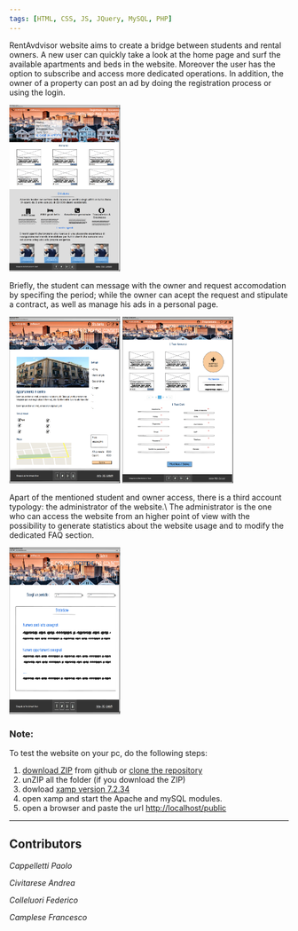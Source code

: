 ```yaml
---
tags: [HTML, CSS, JS, JQuery, MySQL, PHP]
---
```


RentAvdvisor website aims to create a bridge between students and rental owners.
A new user can quickly take a look at the home page and surf the available apartments and beds in the website. Moreover the user has the option to subscribe and access more dedicated operations.
In addition, the owner of a property can post an ad by doing the registration process or using the login.

<img alt="Homepage" src="/assets/img/Home_Livello0.png" width="200" height="300" />

Briefly, the student can message with the owner and request accomodation by specifing the period; while the owner can acept the request and stipulate a contract, as well as manage his ads in a personal page.

<img alt="Dettagli annuncio studente" src="/assets/img/Dettagli_annuncio_Studente_Livello2.png" width="200" height="300" />

<img alt="Proprietario gestisci prenotazione" src="/assets/img/Area_personale_proprietario_Livello1.png" width="200" height="300" />

Apart of the mentioned student and owner access, there is a third account typology: the administrator of the website.\\
The administrator is the one who can access the website from an higher point of view with the possibility to generate statistics about the website usage and to modify the dedicated FAQ section.

<img alt="Statistiche dell'admin" src="/assets/img/Statistiche_Admin.png" width="200" height="300" />

### Note:

To test the website on your pc, do the following steps:

1. <a href="https://github.com/fd-col/RentAdvisor/archive/refs/heads/main.zip"> download ZIP</a> from github or <a href="https://github.com/fd-col/RentAdvisor">clone the repository</a>
2. unZIP all the folder (if you download the ZIP)
3. dowload <a href="https://sourceforge.net/projects/xampp/files/XAMPP%20Windows/7.2.34/xampp-windows-x64-7.2.34-2-VC15-installer.exe/download"> xamp version 7.2.34 </a>
4. open xamp and start the Apache and mySQL modules.
5. open a browser and paste the url <a href="http://localhost/public">http://localhost/public</a>

<hr>

<h2>Contributors</h2>
<p><em>Cappelletti Paolo</em></p>
<p><em>Civitarese Andrea</em></p>
<p><em>Colleluori Federico</em></p>
<p><em>Camplese Francesco</em></p>
